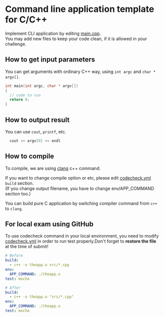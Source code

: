 # Command line application template for C/C++

Implement CLI application by editing [main.cpp](src/main.cpp).  
You may add new files to keep your code clean, if it is allowed in your challenge.

## How to get input parameters
You can get arguments with ordinary C++ way, using `int argc` and `char * argv[]`.

```cpp
int main(int argc, char * argv[])
{
  // code to run
  return 0;
}
```

## How to output result
You can use `cout`, `printf`, etc.

``` c++
  cout << argv[0] << endl
```

## How to compile
To compile, we are using [clang](http://clang.llvm.org/) c++ command.

If you want to change compile option or etc, please edit [codecheck.yml](codecheck.yml) `build` section.  
(If you change output filename, you have to change env/APP_COMMAND section too.)

You can build pure C application by switching compiler command from `c++` to `clang`.

## For local exam using GitHub
To use codecheck command in your local environment, you need to modify [codecheck.yml](./codecheck.yml) in order to run test properly.Don't forget to **restore the file** at the time of submit!

```yaml
# Before
build:
  - c++ -o theapp.o src/*.cpp
env:
  APP_COMMAND: ./theapp.o
test: mocha
```

```yaml
# After
build:
  - c++ -o theapp.o "src/*.cpp"
env:
  APP_COMMAND: ./theapp.o
test: mocha
```
